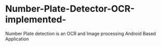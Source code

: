 # Number-Plate-Detector-OCR-implemented-
Number Plate detection is an OCR and Image processing Android Based Application
